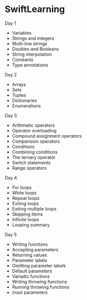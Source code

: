 # SwiftLearning

Day 1
- Variables
- Strings and integers
- Multi-line strings
- Doubles and Booleans
- String interpolation
- Constants
- Type annotations

Day 2 
- Arrays
- Sets
- Tuples
- Dictionaries
- Enumerations

Day 3
- Arithmetic operators 
- Operator overloading
- Compound assignment operators
- Comparision operators
- Conditions
- Combining conditions
- The ternary operator
- Switch statements
- Range operators

Day 4
- For loops
- While loops
- Repeat loops
- Exiting loops
- Exiting multiple loops
- Skipping items
- Infinite loops
- Looping summary

Day 5
- Writing functions
- Accepting parameters
- Returning values
- Parameter labels
- Omitting parameter labels
- Default parameters
- Variadic functions
- Writing throwing functions
- Running throwing functions
- inout parameters
